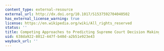 ```yaml
---
content_type: external-resource
external_url: http://dx.doi.org/10.1017/S1537592704040502
has_external_license_warning: true
license: https://en.wikipedia.org/wiki/All_rights_reserved
status: ''
title: Competing Approaches to Predicting Supreme Court Decision Making
uid: 638da922-8012-447f-b40d-a2b51e923e43
wayback_url: ''
---
```

